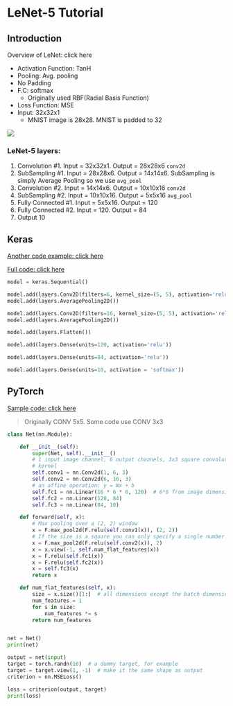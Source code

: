 # LeNet-5 Tutorial

## Introduction

Overview of LeNet: click here

* Activation Function: TanH
* Pooling: Avg. pooling
* No Padding
* F.C: softmax
  * Originally used RBF\(Radial Basis Function\)
* Loss Function: MSE 
* Input: 32x32x1
  * MNIST image is 28x28.  MNIST is padded to 32

![](https://github.com/ykkimhgu/DLIP_doc/tree/3298e5d2a4b6369e5cef7973dd93eef44ca7addf/images/image%20%28231%29.png)

### LeNet-5 layers: <a id="d723"></a>

1. Convolution \#1. Input = 32x32x1. Output = 28x28x6 `conv2d`
2. SubSampling \#1. Input = 28x28x6. Output = 14x14x6. SubSampling is simply Average Pooling so we use `avg_pool`
3. Convolution \#2. Input = 14x14x6. Output = 10x10x16 `conv2d`
4. SubSampling \#2. Input = 10x10x16. Output = 5x5x16 `avg_pool`
5. Fully Connected \#1. Input = 5x5x16. Output = 120
6. Fully Connected \#2. Input = 120. Output = 84
7. Output 10

## Keras

[Another code example: click here](https://www.pyimagesearch.com/2016/08/01/lenet-convolutional-neural-network-in-python/)

[Full code: click here](https://colab.research.google.com/drive/18FSrS80KtvRW5-bedEQ3HwDKelbNfUSy#scrollTo=5zp3oRg6lP0d)

```python
model = keras.Sequential()

model.add(layers.Conv2D(filters=6, kernel_size=(5, 5), activation='relu', input_shape=(32,32,1)))
model.add(layers.AveragePooling2D())

model.add(layers.Conv2D(filters=16, kernel_size=(5, 5), activation='relu'))
model.add(layers.AveragePooling2D())

model.add(layers.Flatten())

model.add(layers.Dense(units=120, activation='relu'))

model.add(layers.Dense(units=84, activation='relu'))

model.add(layers.Dense(units=10, activation = 'softmax'))
```

## PyTorch

[Sample code: click here](https://pytorch.org/tutorials/beginner/blitz/neural_networks_tutorial.html)

> Originally CONV 5x5. Some code use CONV 3x3

```python
class Net(nn.Module):

    def __init__(self):
        super(Net, self).__init__()
        # 1 input image channel, 6 output channels, 3x3 square convolution
        # kernel
        self.conv1 = nn.Conv2d(1, 6, 3)
        self.conv2 = nn.Conv2d(6, 16, 3)
        # an affine operation: y = Wx + b
        self.fc1 = nn.Linear(16 * 6 * 6, 120)  # 6*6 from image dimension
        self.fc2 = nn.Linear(120, 84)
        self.fc3 = nn.Linear(84, 10)

    def forward(self, x):
        # Max pooling over a (2, 2) window
        x = F.max_pool2d(F.relu(self.conv1(x)), (2, 2))
        # If the size is a square you can only specify a single number
        x = F.max_pool2d(F.relu(self.conv2(x)), 2)
        x = x.view(-1, self.num_flat_features(x))
        x = F.relu(self.fc1(x))
        x = F.relu(self.fc2(x))
        x = self.fc3(x)
        return x

    def num_flat_features(self, x):
        size = x.size()[1:]  # all dimensions except the batch dimension
        num_features = 1
        for s in size:
            num_features *= s
        return num_features


net = Net()
print(net)
```

```python
output = net(input)
target = torch.randn(10)  # a dummy target, for example
target = target.view(1, -1)  # make it the same shape as output
criterion = nn.MSELoss()

loss = criterion(output, target)
print(loss)
```

